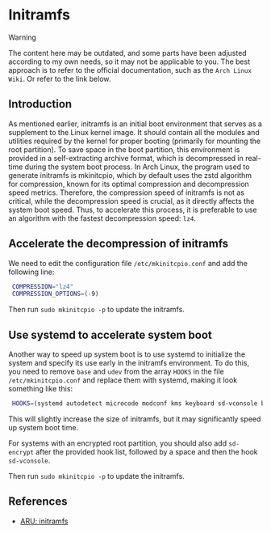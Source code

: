 # Initramfs

> [!WARNING]
> The content here may be outdated, and some parts have been adjusted according to my own needs, so it may not be applicable to you. The best approach is to refer to the official documentation, such as the `Arch Linux Wiki`. Or refer to the link below.

## Introduction

As mentioned earlier, initramfs is an initial boot environment that serves as a supplement to the Linux kernel image. It should contain all the modules and utilities required by the kernel for proper booting (primarily for mounting the root partition). To save space in the boot partition, this environment is provided in a self-extracting archive format, which is decompressed in real-time during the system boot process. In Arch Linux, the program used to generate initramfs is mkinitcpio, which by default uses the zstd algorithm for compression, known for its optimal compression and decompression speed metrics. Therefore, the compression speed of initramfs is not as critical, while the decompression speed is crucial, as it directly affects the system boot speed. Thus, to accelerate this process, it is preferable to use an algorithm with the fastest decompression speed: `lz4`.

## Accelerate the decompression of initramfs

We need to edit the configuration file `/etc/mkinitcpio.conf` and add the following line:

```sh
 COMPRESSION="lz4"
 COMPRESSION_OPTIONS=(-9)
```

Then run `sudo mkinitcpio -p` to update the initramfs.

## Use systemd to accelerate system boot

Another way to speed up system boot is to use systemd to initialize the system and specify its use early in the initramfs environment. To do this, you need to remove `base` and `udev` from the array `HOOKS` in the file `/etc/mkinitcpio.conf` and replace them with systemd, making it look something like this:

```sh
 HOOKS=(systemd autodetect microcode modconf kms keyboard sd-vconsole block filesystems fsck)
```

This will slightly increase the size of initramfs, but it may significantly speed up system boot time.

For systems with an encrypted root partition, you should also add `sd-encrypt` after the provided hook list, followed by a space and then the hook `sd-vconsole`.

Then run `sudo mkinitcpio -p` to update the initramfs.

## References

- [ARU: initramfs](https://ventureo.codeberg.page/source/boot.html#initramfs)
